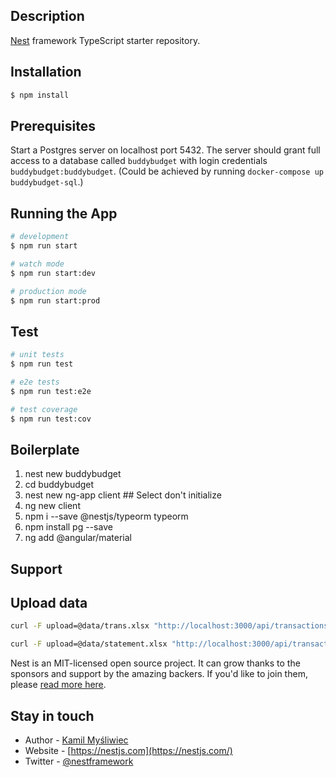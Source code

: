 ## Description

[Nest](https://github.com/nestjs/nest) framework TypeScript starter repository.

## Installation

```bash
$ npm install
```

## Prerequisites

Start a Postgres server on localhost port 5432.  The server should grant full access to a database called `buddybudget`
with login credentials `buddybudget:buddybudget`.  (Could be achieved by running `docker-compose up buddybudget-sql`.)

## Running the App
 
```bash
# development
$ npm run start

# watch mode
$ npm run start:dev

# production mode
$ npm run start:prod
```

## Test

```bash
# unit tests
$ npm run test

# e2e tests
$ npm run test:e2e

# test coverage
$ npm run test:cov
```

## Boilerplate
1. nest new buddybudget
2. cd buddybudget
3. nest new ng-app client ## Select don't initialize
4. ng new client
5. npm i --save @nestjs/typeorm typeorm
6. npm install pg --save
7. ng add @angular/material

## Support

## Upload data
```bash
curl -F upload=@data/trans.xlsx "http://localhost:3000/api/transactions/batch/xlxs?format=skandia"
```

```bash
curl -F upload=@data/statement.xlsx "http://localhost:3000/api/transactions/batch/xlxs?format=norwegian"
```

Nest is an MIT-licensed open source project. It can grow thanks to the sponsors and support by the amazing backers. If you'd like to join them, please [read more here](https://docs.nestjs.com/support).

## Stay in touch

- Author - [Kamil Myśliwiec](https://kamilmysliwiec.com)
- Website - [https://nestjs.com](https://nestjs.com/)
- Twitter - [@nestframework](https://twitter.com/nestframework)
